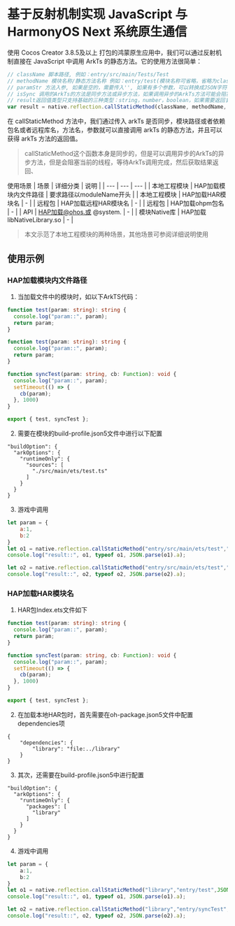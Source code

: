 # 基于反射机制实现 JavaScript 与 HarmonyOS Next 系统原生通信

使用 Cocos Creator 3.8.5及以上 打包的鸿蒙原生应用中，我们可以通过反射机制直接在 JavaScript 中调用 ArkTs 的静态方法。它的使用方法很简单：

```js
// className 脚本路径, 例如：entry/src/main/Tests/Test
// methodName 模块名称/静态方法名称 例如：entry/test(模块名称可省略，省略为className第一个字符串)
// paramStr 方法入参, 如果是空的，需要传入'', 如果有多个参数，可以转换成JSON字符串
// isSync 调用的ArkTs的方法是同步方法或异步方法，如果调用异步的ArkTs方法可能会阻塞当前线程并等待异步回调的结果。
// result返回值类型只支持基础的三种类型：string，number，boolean，如果需要返回复杂的类型，可以转换为json之后返回
var result = native.reflection.callStaticMethod(className, methodName, paramStr, isSync);
```

在 callStaticMethod 方法中，我们通过传入 arkTs 是否同步，模块路径或者依赖包名或者远程库名，方法名，参数就可以直接调用 arkTs 的静态方法，并且可以获得 arkTs 方法的返回值。

> callStaticMethod这个函数本身是同步的，但是可以调用异步的ArkTs的异步方法，但是会阻塞当前的线程，等待ArkTs调用完成，然后获取结果返回、

使用场景
| 场景 | 详细分类 | 说明 |
| --- | --- | --- |
| 本地工程模块 | HAP加载模块内文件路径 | 要求路径以moduleName开头 |
| 本地工程模块 | HAP加载HAR模块名 | - |
| 远程包 | HAP加载远程HAR模块名 | - |
| 远程包 | HAP加载ohpm包名 | - |
| API | HAP加载@ohos.或 @system. | - |
| 模块Native库 | HAP加载libNativeLibrary.so | - |

>本文示范了本地工程模块的两种场景，其他场景可参阅详细说明使用


## 使用示例
### HAP加载模块内文件路径
1. 当加载文件中的模块时，如以下ArkTS代码：
``` ts
function test(param: string): string {
  console.log("param::", param);
  return param;
}

function test(param: string): string {
  console.log("param::", param);
  return param;
}

function syncTest(param: string, cb: Function): void {
  console.log("param::", param);
  setTimeout(() => {
    cb(param);
  }, 1000)
}

export { test, syncTest };
```
2. 需要在模块的build-profile.json5文件中进行以下配置
```
"buildOption": {
  "arkOptions": {
    "runtimeOnly": {
      "sources": [
        "./src/main/ets/test.ts"
      ]
    }
  }
}
```
3. 游戏中调用
``` js
let param = {
    a:1,
    b:2
}
let o1 = native.reflection.callStaticMethod("entry/src/main/ets/test","entry/test",JSON.stringify(param), true);
console.log("result::", o1, typeof o1, JSON.parse(o1).a);

let o2 = native.reflection.callStaticMethod("entry/src/main/ets/test","entry/syncTest",JSON.stringify(param), false);
console.log("result::", o2, typeof o2, JSON.parse(o2).a);
```
### HAP加载HAR模块名
1. HAR包Index.ets文件如下
``` ts
function test(param: string): string {
  console.log("param::", param);
  return param;
}

function syncTest(param: string, cb: Function): void {
  console.log("param::", param);
  setTimeout(() => {
    cb(param);
  }, 1000)
}

export { test, syncTest };
```
2. 在加载本地HAR包时，首先需要在oh-package.json5文件中配置dependencies项
```
{
    "dependencies": {
        "library": "file:../library"
    }
}
```
3. 其次，还需要在build-profile.json5中进行配置
```
"buildOption": {
  "arkOptions": {
    "runtimeOnly": {
      "packages": [
        "library"
      ]
    }
  }
}
```
4. 游戏中调用
``` ts
let param = {
    a:1,
    b:2
}
let o1 = native.reflection.callStaticMethod("library","entry/test",JSON.stringify(param), true);
console.log("result::", o1, typeof o1, JSON.parse(o1).a);

let o2 = native.reflection.callStaticMethod("library","entry/syncTest",JSON.stringify(param), false);
console.log("result::", o2, typeof o2, JSON.parse(o2).a);
```